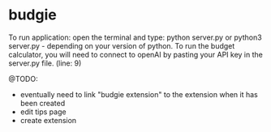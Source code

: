 # budgie

To run application: open the terminal and type: python server.py or python3 server.py - depending on your version of python.
To run the budget calculator, you will need to connect to openAI by pasting your API key in the server.py file. (line: 9)


@TODO:

- eventually need to link "budgie extension" to the extension when it has been created
- edit tips page
- create extension
